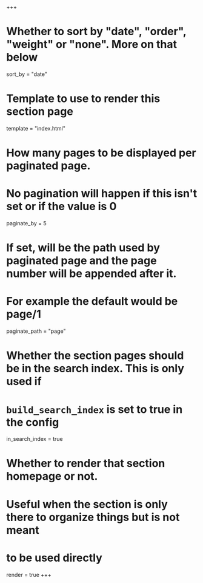 +++
# Whether to sort by "date", "order", "weight" or "none". More on that below
sort_by = "date"

# Template to use to render this section page
template = "index.html"

# How many pages to be displayed per paginated page.
# No pagination will happen if this isn't set or if the value is 0
paginate_by = 5

# If set, will be the path used by paginated page and the page number will be appended after it.
# For example the default would be page/1
paginate_path = "page"

# Whether the section pages should be in the search index. This is only used if
# `build_search_index` is set to true in the config
in_search_index = true

# Whether to render that section homepage or not.
# Useful when the section is only there to organize things but is not meant
# to be used directly
render = true
+++
